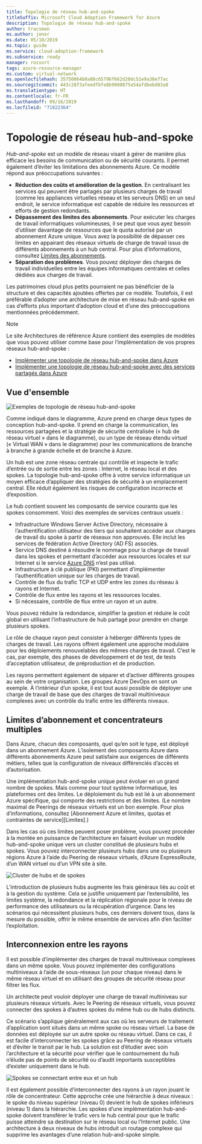 ```yaml
---
title: Topologie de réseau hub-and-spoke
titleSuffix: Microsoft Cloud Adoption Framework for Azure
description: Topologie de réseau hub-and-spoke
author: tracsman
ms.author: jonor
ms.date: 05/10/2019
ms.topic: guide
ms.service: cloud-adoption-framework
ms.subservice: ready
manager: rossort
tags: azure-resource-manager
ms.custom: virtual-network
ms.openlocfilehash: 35750064b0a88c65796f662d20dc51e9a38e77ac
ms.sourcegitcommit: 443c28f3afeedfbfe8b9980875a54afdbebd83a8
ms.translationtype: HT
ms.contentlocale: fr-FR
ms.lasthandoff: 09/16/2019
ms.locfileid: "71022364"
---
```

# <a name="hub-and-spoke-network-topology"></a>Topologie de réseau hub-and-spoke

*Hub-and-spoke* est un modèle de réseau visant à gérer de manière plus efficace les besoins de communication ou de sécurité courants. Il permet également d’éviter les limitations des abonnements Azure. Ce modèle répond aux préoccupations suivantes :

- **Réduction des coûts et amélioration de la gestion**. En centralisant les services qui peuvent être partagés par plusieurs charges de travail (comme les appliances virtuelles réseau et les serveurs DNS) en un seul endroit, le service informatique est capable de réduire les ressources et efforts de gestion redondants.
- **Dépassement des limites des abonnements**. Pour exécuter les charges de travail informatiques volumineuses, il se peut que vous ayez besoin d’utiliser davantage de ressources que le quota autorisé par un abonnement Azure unique. Vous avez la possibilité de dépasser ces limites en appairant des réseaux virtuels de charge de travail issus de différents abonnements à un hub central. Pour plus d’informations, consultez [Limites des abonnements](https://docs.microsoft.com/azure/azure-subscription-service-limits).
- **Séparation des problèmes**. Vous pouvez déployer des charges de travail individuelles entre les équipes informatiques centrales et celles dédiées aux charges de travail.

Les patrimoines cloud plus petits pourraient ne pas bénéficier de la structure et des capacités ajoutées offertes par ce modèle. Toutefois, il est préférable d’adopter une architecture de mise en réseau hub-and-spoke en cas d’efforts plus important d’adoption cloud et d’une des préoccupations mentionnées précédemment.

> [!NOTE]
> Le site Architectures de référence Azure contient des exemples de modèles que vous pouvez utiliser comme base pour l’implémentation de vos propres réseaux hub-and-spoke :
>
> - [Implémenter une topologie de réseau hub-and-spoke dans Azure](https://docs.microsoft.com/azure/architecture/reference-architectures/hybrid-networking/hub-spoke)
> - [Implémenter une topologie de réseau hub-and-spoke avec des services partagés dans Azure](https://docs.microsoft.com/azure/architecture/reference-architectures/hybrid-networking/shared-services)

## <a name="overview"></a>Vue d'ensemble

![Exemples de topologie de réseau hub-and-spoke][1]

Comme indiqué dans le diagramme, Azure prend en charge deux types de conception hub-and-spoke. Il prend en charge la communication, les ressources partagées et la stratégie de sécurité centralisée (« hub de réseau virtuel » dans le diagramme), ou un type de réseau étendu virtuel (« Virtual WAN » dans le diagramme) pour les communications de branche à branche à grande échelle et de branche à Azure.

Un hub est une zone réseau centrale qui contrôle et inspecte le trafic d’entrée ou de sortie entre les zones : Internet, le réseau local et des spokes. La topologie hub-and-spoke offre à votre service informatique un moyen efficace d’appliquer des stratégies de sécurité à un emplacement central. Elle réduit également les risques de configuration incorrecte et d’exposition.

Le hub contient souvent les composants de service courants que les spokes consomment. Voici des exemples de services centraux usuels :

- Infrastructure Windows Server Active Directory, nécessaire à l’authentification utilisateur des tiers qui souhaitent accéder aux charges de travail du spoke à partir de réseaux non approuvés. Elle inclut les services de fédération Active Directory (AD FS) associés.
- Service DNS destiné à résoudre le nommage pour la charge de travail dans les spokes et permettant d’accéder aux ressources locales et sur Internet si le service [Azure DNS](https://docs.microsoft.com/azure/dns/dns-overview) n’est pas utilisé.
- Infrastructure à clé publique (PKI) permettant d’implémenter l’authentification unique sur les charges de travail.
- Contrôle de flux du trafic TCP et UDP entre les zones du réseau à rayons et Internet.
- Contrôle de flux entre les rayons et les ressources locales.
- Si nécessaire, contrôle de flux entre un rayon et un autre.

Vous pouvez réduire la redondance, simplifier la gestion et réduire le coût global en utilisant l’infrastructure de hub partagé pour prendre en charge plusieurs spokes.

Le rôle de chaque rayon peut consister à héberger différents types de charges de travail. Les rayons offrent également une approche modulaire pour les déploiements renouvelables des mêmes charges de travail. C’est le cas, par exemple, des phases de développement et de test, de tests d’acceptation utilisateur, de préproduction et de production.

Les rayons permettent également de séparer et d’activer différents groupes au sein de votre organisation. Les groupes Azure DevOps en sont un exemple. À l’intérieur d’un spoke, il est tout aussi possible de déployer une charge de travail de base que des charges de travail multiniveaux complexes avec un contrôle du trafic entre les différents niveaux.

## <a name="subscription-limits-and-multiple-hubs"></a>Limites d’abonnement et concentrateurs multiples

Dans Azure, chacun des composants, quel qu’en soit le type, est déployé dans un abonnement Azure. L’isolement des composants Azure dans différents abonnements Azure peut satisfaire aux exigences de différents métiers, telles que la configuration de niveaux différenciés d’accès et d’autorisation.

Une implémentation hub-and-spoke unique peut évoluer en un grand nombre de spokes. Mais comme pour tout système informatique, les plateformes ont des limites. Le déploiement du hub est lié à un abonnement Azure spécifique, qui comporte des restrictions et des limites. (Le nombre maximal de Peerings de réseaux virtuels est un bon exemple. Pour plus d’informations, consultez [Abonnement Azure et limites, quotas et contraintes de service][Limites].)

Dans les cas où ces limites peuvent poser problème, vous pouvez procéder à la montée en puissance de l’architecture en faisant évoluer un modèle hub-and-spoke unique vers un cluster constitué de plusieurs hubs et spokes. Vous pouvez interconnecter plusieurs hubs dans une ou plusieurs régions Azure à l’aide du Peering de réseaux virtuels, d’Azure ExpressRoute, d’un WAN virtuel ou d’un VPN site à site.

![Cluster de hubs et de spokes][2]

L’introduction de plusieurs hubs augmente les frais généraux liés au coût et à la gestion du système. Cela se justifie uniquement par l’extensibilité, les limites système, la redondance et la réplication régionale pour le niveau de performance des utilisateurs ou la récupération d’urgence. Dans les scénarios qui nécessitent plusieurs hubs, ces derniers doivent tous, dans la mesure du possible, offrir le même ensemble de services afin d’en faciliter l’exploitation.

## <a name="interconnection-between-spokes"></a>Interconnexion entre les rayons

Il est possible d’implémenter des charges de travail multiniveaux complexes dans un même spoke. Vous pouvez implémenter des configurations multiniveaux à l’aide de sous-réseaux (un pour chaque niveau) dans le même réseau virtuel et en utilisant des groupes de sécurité réseau pour filtrer les flux.

Un architecte peut vouloir déployer une charge de travail multiniveau sur plusieurs réseaux virtuels. Avec le Peering de réseaux virtuels, vous pouvez connecter des spokes à d’autres spokes du même hub ou de hubs distincts.

Ce scénario s’applique généralement aux cas où les serveurs de traitement d’application sont situés dans un même spoke ou réseau virtuel. La base de données est déployée sur un autre spoke ou réseau virtuel. Dans ce cas, il est facile d’interconnecter les spokes grâce au Peering de réseaux virtuels et d’éviter le transit par le hub. La solution est d’étudier avec soin l’architecture et la sécurité pour vérifier que le contournement du hub n’élude pas de points de sécurité ou d’audit importants susceptibles d’exister uniquement dans le hub.

![Spokes se connectant entre eux et un hub][3]

Il est également possible d’interconnecter des rayons à un rayon jouant le rôle de concentrateur. Cette approche crée une hiérarchie à deux niveaux : le spoke du niveau supérieur (niveau 0) devient le hub de spokes inférieurs (niveau 1) dans la hiérarchie. Les spokes d’une implémentation hub-and-spoke doivent transférer le trafic vers le hub central pour que le trafic puisse atteindre sa destination sur le réseau local ou l’Internet public. Une architecture à deux niveaux de hubs introduit un routage complexe qui supprime les avantages d’une relation hub-and-spoke simple.

<!-- images -->

[0]: ../../_images/azure-best-practices/network-redundant-equipment.png "Exemples de chevauchement de composants"
[1]: ../../_images/azure-best-practices/network-hub-spoke-high-level.png "Exemple de haut niveau de hub-and-spoke"
[2]: ../../_images/azure-best-practices/network-hub-spokes-cluster.png "Cluster de concentrateurs et de rayons"
[3]: ../../_images/azure-best-practices/network-spoke-to-spoke.png "Rayon à rayon"
[4]: ../../_images/azure-best-practices/network-hub-spoke-block-level-diagram.png "Diagramme au niveau des blocs du hub-and-spoke"
[5]: ../../_images/azure-best-practices/network-users-groups-subscriptions.png "Utilisateurs, groupes, abonnements et projets"
[6]: ../../_images/azure-best-practices/network-infrastructure-high-level.png "Diagramme d’infrastructure de haut niveau"
[7]: ../../_images/azure-best-practices/network-high-level-perimeter-networks.png "Diagramme d’infrastructure de haut niveau"
[8]: ../../_images/azure-best-practices/network-vnet-peering-perimeter-networks.png "Peering de réseaux virtuels et réseaux de périmètre"
[9]: ../../_images/azure-best-practices/network-high-level-diagram-monitoring.png "Diagramme de surveillance de haut niveau"
[10]: ../../_images/azure-best-practices/network-high-level-workloads.png "Diagramme de charge de travail de haut niveau"

<!-- links -->

[PrivateDNS]: https://docs.microsoft.com/azure/dns/private-dns-overview
[VNetPeering]: https://docs.microsoft.com/azure/virtual-network/virtual-network-peering-overview
[user-defined-routes]: https://docs.microsoft.com/azure/virtual-network/virtual-networks-udr-overview
[RBAC]: https://docs.microsoft.com/azure/role-based-access-control/overview
[azure-ad]: https://docs.microsoft.com/azure/active-directory/active-directory-whatis
[VPN]: https://docs.microsoft.com/azure/vpn-gateway/vpn-gateway-about-vpngateways
[ExR]: https://docs.microsoft.com/azure/expressroute/expressroute-introduction
[ExRD]: https://docs.microsoft.com/azure/expressroute/expressroute-erdirect-about
[vWAN]: https://docs.microsoft.com/azure/virtual-wan/virtual-wan-about
[NVA]: https://docs.microsoft.com/azure/architecture/reference-architectures/dmz/nva-ha
[AzFW]: https://docs.microsoft.com/azure/firewall/overview
[SubMgmt]: ../../reference/azure-scaffold.md
[RGMgmt]: https://docs.microsoft.com/azure/azure-resource-manager/resource-group-overview
[DMZ]: https://docs.microsoft.com/azure/best-practices-network-security
[ALB]: https://docs.microsoft.com/azure/load-balancer/load-balancer-overview
[PIP]: https://docs.microsoft.com/azure/virtual-network/resource-groups-networking#public-ip-address
[AFD]: https://docs.microsoft.com/azure/frontdoor/front-door-overview
[AppGW]: https://docs.microsoft.com/azure/application-gateway/application-gateway-introduction
[WAF]: https://docs.microsoft.com/azure/application-gateway/application-gateway-web-application-firewall-overview
[Monitor]: https://docs.microsoft.com/azure/monitoring-and-diagnostics/
[ActLog]: https://docs.microsoft.com/azure/monitoring-and-diagnostics/monitoring-overview-activity-logs
[DiagLog]: https://docs.microsoft.com/azure/monitoring-and-diagnostics/monitoring-overview-of-diagnostic-logs
[nsg-log]: https://docs.microsoft.com/azure/virtual-network/virtual-network-nsg-manage-log
[OMS]: https://docs.microsoft.com/azure/operations-management-suite/operations-management-suite-overview
[NPM]: https://docs.microsoft.com/azure/log-analytics/log-analytics-network-performance-monitor
[NetWatch]: https://docs.microsoft.com/azure/network-watcher/network-watcher-monitoring-overview
[WebApps]: https://docs.microsoft.com/azure/app-service/
[HDI]: https://docs.microsoft.com/azure/hdinsight/hdinsight-hadoop-introduction
[EventHubs]: https://docs.microsoft.com/azure/event-hubs/event-hubs-what-is-event-hubs
[ServiceBus]: https://docs.microsoft.com/azure/service-bus-messaging/service-bus-messaging-overview
[traffic-manager]: https://docs.microsoft.com/azure/traffic-manager/traffic-manager-overview
